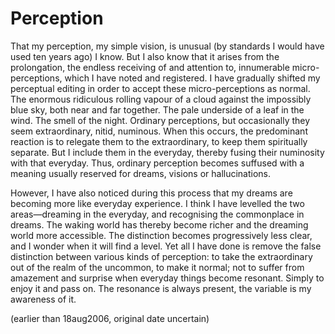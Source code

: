 # Perception

That my perception, my simple vision, is unusual (by standards I would have used ten years ago) I know. But I also know that it arises from the prolongation, the endless receiving of and attention to, innumerable micro-perceptions, which I have noted and registered. I have gradually shifted my perceptual editing in order to accept these micro-perceptions as normal. The enormous ridiculous rolling vapour of a cloud against the impossibly blue sky, both near and far together. The pale underside of a leaf in the wind. The smell of the night. Ordinary perceptions, but occasionally they seem extraordinary, nitid, numinous. When this occurs, the predominant reaction is to relegate them to the extraordinary, to keep them spiritually separate. But I include them in the everyday, thereby fusing their numinosity with that everyday. Thus, ordinary perception becomes suffused with a meaning usually reserved for dreams, visions or hallucinations.

However, I have also noticed during this process that my dreams are becoming more like everyday experience. I think I have levelled the two areas—dreaming in the everyday, and recognising the commonplace in dreams. The waking world has thereby become richer and the dreaming world more accessible. The distinction becomes progressively less clear, and I wonder when it will find a level. Yet all I have done is remove the false distinction between various kinds of perception: to take the extraordinary out of the realm of the uncommon, to make it normal; not to suffer from amazement and surprise when everyday things become resonant. Simply to enjoy it and pass on. The resonance is always present, the variable is my awareness of it.

(earlier than 18aug2006, original date uncertain)
